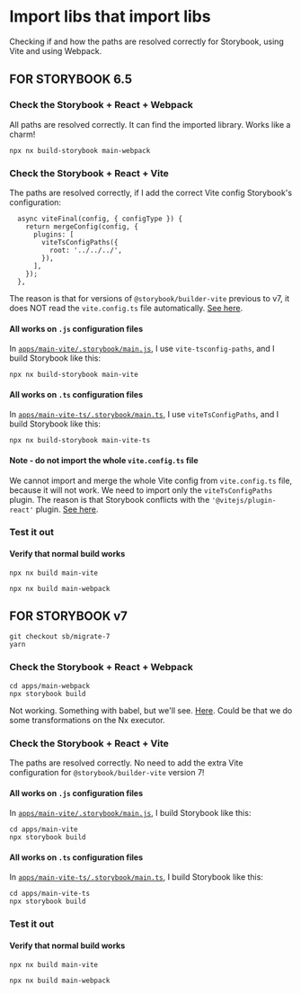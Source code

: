 # Import libs that import libs

Checking if and how the paths are resolved correctly for Storybook, using Vite and using Webpack.

## FOR STORYBOOK 6.5

### Check the Storybook + React + Webpack

All paths are resolved correctly. It can find the imported library. Works like a charm!

```
npx nx build-storybook main-webpack
```

### Check the Storybook + React + Vite

The paths are resolved correctly, if I add the correct Vite config Storybook's configuration:

```
  async viteFinal(config, { configType }) {
    return mergeConfig(config, {
      plugins: [
        viteTsConfigPaths({
          root: '../../../',
        }),
      ],
    });
  },
```

The reason is that for versions of `@storybook/builder-vite` previous to v7, it does NOT read the `vite.config.ts` file automatically. [See here](https://github.com/storybookjs/storybook/issues/19391#issuecomment-1282243042).

#### All works on `.js` configuration files

In [`apps/main-vite/.storybook/main.js`](apps/main-vite/.storybook/main.js), I use `vite-tsconfig-paths`, and I build Storybook like this:

```
npx nx build-storybook main-vite
```

#### All works on `.ts` configuration files

In [`apps/main-vite-ts/.storybook/main.ts`](apps/main-vite-ts/.storybook/main.ts), I use `viteTsConfigPaths`, and I build Storybook like this:

```
npx nx build-storybook main-vite-ts
```

#### Note - do not import the whole `vite.config.ts` file

We cannot import and merge the whole Vite config from `vite.config.ts` file, because it will not work. We need to import only the `viteTsConfigPaths` plugin. The reason is that Storybook conflicts with the `'@vitejs/plugin-react'` plugin. [See here](https://github.com/storybookjs/storybook/issues/19365).

### Test it out

#### Verify that normal build works

```
npx nx build main-vite
```

```
npx nx build main-webpack
```

## FOR STORYBOOK v7

```
git checkout sb/migrate-7
yarn
```

### Check the Storybook + React + Webpack

```
cd apps/main-webpack
npx storybook build
```

Not working. Something with babel, but we'll see. [Here](https://app.warp.dev/block/w9ldDAC8OFtTfaiibElRD0). Could be that we do some transformations on the Nx executor.

### Check the Storybook + React + Vite

The paths are resolved correctly. No need to add the extra Vite configuration for `@storybook/builder-vite` version 7!

#### All works on `.js` configuration files

In [`apps/main-vite/.storybook/main.js`](apps/main-vite/.storybook/main.js), I build Storybook like this:

```
cd apps/main-vite
npx storybook build
```

#### All works on `.ts` configuration files

In [`apps/main-vite-ts/.storybook/main.ts`](apps/main-vite-ts/.storybook/main.ts), I build Storybook like this:

```
cd apps/main-vite-ts
npx storybook build
```

### Test it out

#### Verify that normal build works

```
npx nx build main-vite
```

```
npx nx build main-webpack
```
